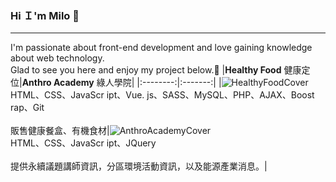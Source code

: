 ### Hi Ｉ'm Milo 👋
***
I'm passionate about front-end development and love gaining knowledge about web technology.  
Glad to see you here and enjoy my project below.🎉
|**Healthy Food**  健康定位|**Anthro Academy**   綠人學院|
|:--------:|:-------:|
|![HealthyFoodCover](https://github.com/MMMMMilo/MMMMMilo/assets/152141976/5a3d5077-99c3-436a-b231-6c54ee05be6c)<br>HTML、CSS、JavaScr ipt、Vue. js、SASS、MySQL、PHP、AJAX、Boost rap、Git<br><br>販售健康餐盒、有機食材|![AnthroAcademyCover](https://github.com/MMMMMilo/MMMMMilo/assets/152141976/cea2d8c9-85c9-4ff2-b56a-79fccc28aee7)<br>HTML、CSS、JavaScr ipt、JQuery<br><br>提供永續議題講師資訊，分區環境活動資訊，以及能源產業消息。|



